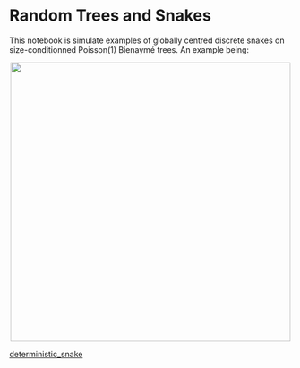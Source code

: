 # Random Trees and Snakes

This notebook is simulate examples of globally centred discrete snakes on size-conditionned Poisson(1) Bienaymé trees. An example being:

<p align="center">
<img src="https://github.com/rivkamitchell/Random-Trees-and-Snakes/assets/40970336/786368ac-2618-463e-91e2-596f25bf3bcd.type" width="500" height="500">
</p>


[deterministic_snake](https://github.com/rivkamitchell/Random-Trees-and-Snakes/assets/40970336/786368ac-2618-463e-91e2-596f25bf3bcd)
